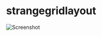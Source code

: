 # strangegridlayout
![Screenshot](https://user-images.githubusercontent.com/20221469/56943462-3782b200-6b3d-11e9-89bc-e19a52f9c141.png)
